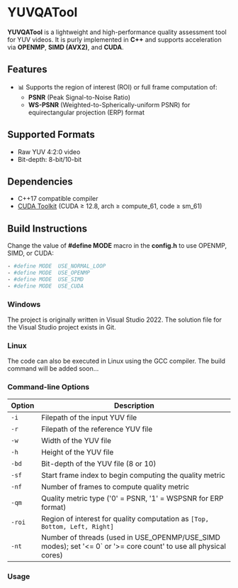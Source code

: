 # YUVQATool

**YUVQATool** is a lightweight and high-performance quality assessment tool for YUV videos. It is purly implemented in **C++** and supports acceleration via **OPENMP**, **SIMD (AVX2)**, and **CUDA**.

## Features
- 📊 Supports the region of interest (ROI) or full frame computation of:
  - **PSNR** (Peak Signal-to-Noise Ratio)
  - **WS-PSNR** (Weighted-to-Spherically-uniform PSNR) for equirectangular projection (ERP) format

## Supported Formats
- Raw YUV 4:2:0 video
- Bit-depth: 8-bit/10-bit

## Dependencies
- C++17 compatible compiler
- [CUDA Toolkit](https://developer.nvidia.com/cuda-toolkit) (CUDA ≥ 12.8, arch ≥ compute_61, code ≥ sm_61)

## Build Instructions
Change the value of **#define MODE** macro in the **config.h** to use OPENMP, SIMD, or CUDA:
```sh
- #define MODE  USE_NORMAL_LOOP   
- #define MODE  USE_OPENMP     
- #define MODE  USE_SIMD
- #define MODE  USE_CUDA
```

### Windows
The project is originally written in Visual Studio 2022. The solution file for the Visual Studio project exists in Git.
### Linux
The code can also be executed in Linux using the GCC compiler. The build command will be added soon... 

### Command-line Options

| Option  | Description                                                                                     |
|---------|---------------------------------------------------------------------------------------------------------|
| `-i`    | Filepath of the input YUV file                                                                          |
| `-r`    | Filepath of the reference YUV file                                                                      |
| `-w`    | Width of the YUV file                                                                                   |
| `-h`    | Height of the YUV file                                                                                  |
| `-bd`   | Bit-depth of the YUV file (8 or 10)                                                                     |
| `-sf`   | Start frame index to begin computing the quality metric                                                 |
| `-nf`   | Number of frames to compute quality metric                                               |
| `-qm`   | Quality metric type ('0' = PSNR, '1' = WSPSNR for ERP format)                                           |
| `-roi`  | Region of interest for quality computation as `[Top, Bottom, Left, Right]`                              |
| `-nt`   | Number of threads (used in USE_OPENMP/USE_SIMD modes); set '<= 0` or '>= core count' to use all physical cores)     |


### Usage















